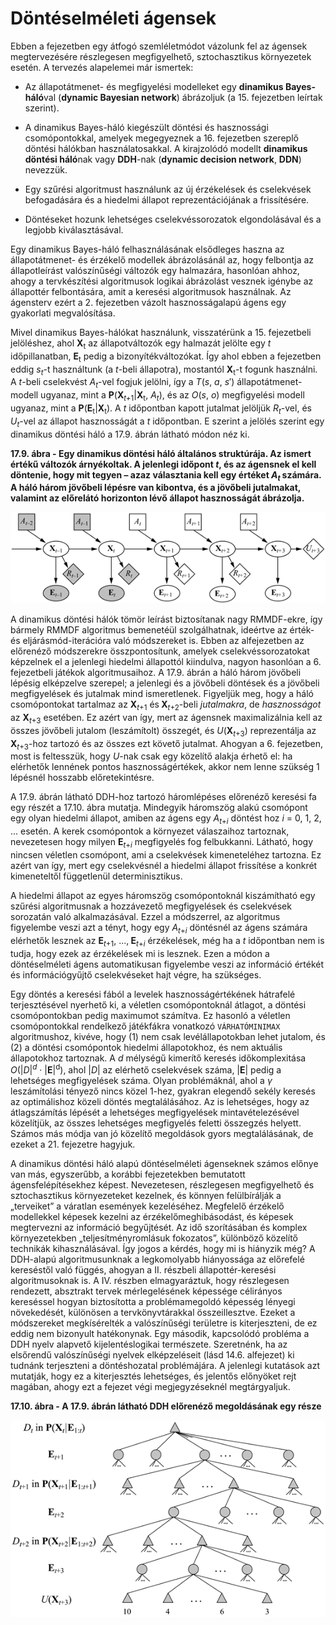 <?xml version="1.0" encoding="UTF-8" standalone="no"?>

<html xmlns="http://www.w3.org/1999/xhtml"><head><meta name="generator" content="DocBook XSL Stylesheets V1.76.1"/></head><body><div class="section" title="Döntéselméleti ágensek"><div class="titlepage"><div><div><h1 class="title"><a id="id716685"/>Döntéselméleti ágensek</h1></div></div></div><p>Ebben a fejezetben egy átfogó szemléletmódot vázolunk fel az ágensek megtervezésére részlegesen megfigyelhető, sztochasztikus környezetek esetén. A tervezés alapelemei már ismertek:</p><div class="itemizedlist"><ul class="itemizedlist"><li class="listitem"><p>Az állapotátmenet- és megfigyelési modelleket egy <span class="strong"><strong>dinamikus Bayes-háló</strong></span>val (<span class="strong"><strong>dynamic Bayesian network</strong></span>) ábrázoljuk (a 15. fejezetben leírtak szerint).</p></li><li class="listitem"><p>A dinamikus Bayes-háló kiegészült döntési és hasznossági csomópontokkal, amelyek megegyeznek a 16. fejezetben szereplő döntési hálókban használatosakkal. A kirajzolódó modellt <span class="strong"><strong>dinamikus döntési háló</strong></span>nak vagy <span class="strong"><strong>DDH</strong></span>-nak (<span class="strong"><strong>dynamic decision network</strong></span>, <span class="strong"><strong>DDN</strong></span>) nevezzük.</p></li><li class="listitem"><p>Egy szűrési algoritmust használunk az új érzékelések és cselekvések befogadására és a hiedelmi állapot reprezentációjának a frissítésére.</p></li><li class="listitem"><p>Döntéseket hozunk lehetséges cselekvéssorozatok elgondolásával és a legjobb kiválasztásával.</p></li></ul></div><p>Egy dinamikus Bayes-háló felhasználásának elsődleges haszna az állapotátmenet- és érzékelő modellek ábrázolásánál az, hogy felbontja az állapotleírást valószínűségi változók egy halmazára, hasonlóan ahhoz, ahogy a tervkészítési algoritmusok logikai ábrázolást vesznek igénybe az állapottér felbontására, amit a keresési algoritmusok használnak. Az ágensterv ezért a 2. fejezetben vázolt hasznosságalapú ágens egy gyakorlati megvalósítása.</p><p>Mivel dinamikus Bayes-hálókat használunk, visszatérünk a 15. fejezetbeli jelöléshez, ahol <span class="strong"><strong>X</strong></span><sub>t</sub> az állapotváltozók egy halmazát jelölte egy <span class="emphasis"><em>t</em></span> időpillanatban, <span class="strong"><strong>E</strong></span><sub>t</sub> pedig a bizonyítékváltozókat. Így ahol ebben a fejezetben eddig <span class="emphasis"><em>s<sub>t</sub></em></span>-t használtunk (a <span class="emphasis"><em>t</em></span>-beli állapotra), mostantól <span class="strong"><strong>X</strong></span><sub>t</sub>-t fogunk használni. A <span class="emphasis"><em>t</em></span>-beli cselekvést <span class="emphasis"><em>A<sub>t</sub></em></span>-vel fogjuk jelölni, így a <span class="emphasis"><em>T</em></span>(<span class="emphasis"><em>s</em></span>,<span class="emphasis"><em> a</em></span>,<span class="emphasis"><em> s</em></span>′) állapotátmenet-modell ugyanaz, mint a <span class="strong"><strong>P</strong></span>(<span class="strong"><strong>X</strong></span><sub><span class="emphasis"><em>t+</em></span>1</sub>|<span class="strong"><strong>X</strong></span><sub>t</sub>, <span class="emphasis"><em>A<sub>t</sub></em></span>), és az <span class="emphasis"><em>O</em></span>(<span class="emphasis"><em>s</em></span>,<span class="emphasis"><em> o</em></span>) megfigyelési modell ugyanaz, mint a <span class="strong"><strong>P</strong></span>(<span class="strong"><strong>E</strong></span><sub>t</sub>|<span class="strong"><strong>X</strong></span><sub>t</sub>). A <span class="emphasis"><em>t</em></span> időpontban kapott jutalmat jelöljük <span class="emphasis"><em>R<sub>t</sub></em></span>-vel, és <span class="emphasis"><em>U<sub>t</sub></em></span>-vel az állapot hasznosságát a <span class="emphasis"><em>t</em></span> időpontban. E szerint a jelölés szerint egy dinamikus döntési háló a 17.9. ábrán látható módon néz ki.</p><div class="figure"><a id="id716881"/><p class="title"><strong>17.9. ábra - Egy dinamikus döntési háló általános struktúrája. Az ismert értékű változók árnyékoltak. A jelenlegi időpont <span class="emphasis"><em>t</em></span>, és az ágensnek el kell döntenie, hogy mit tegyen – azaz választania kell egy értéket <span class="emphasis"><em>A</em></span><sub><span class="emphasis"><em>t</em></span> </sub>számára. A háló három jövőbeli lépésre van kibontva, és a jövőbeli jutalmakat, valamint az előrelátó horizonton lévő állapot hasznosságát ábrázolja.</strong></p><div class="figure-contents"><div class="mediaobject"><img src="kepek/17-09.png" alt="Egy dinamikus döntési háló általános struktúrája. Az ismert értékű változók árnyékoltak. A jelenlegi időpont t, és az ágensnek el kell döntenie, hogy mit tegyen – azaz választania kell egy értéket At számára. A háló három jövőbeli lépésre van kibontva, és a jövőbeli jutalmakat, valamint az előrelátó horizonton lévő állapot hasznosságát ábrázolja."/></div></div></div><p>A dinamikus döntési hálók tömör leírást biztosítanak nagy RMMDF-ekre, így bármely RMMDF algoritmus bemenetéül szolgálhatnak, ideértve az érték- és eljárásmód-iterációra való módszereket is. Ebben az alfejezetben az előrenéző módszerekre összpontosítunk, amelyek cselekvéssorozatokat képzelnek el a jelenlegi hiedelmi állapottól kiindulva, nagyon hasonlóan a 6. fejezetbeli játékok algoritmusaihoz. A 17.9. ábrán a háló három jövőbeli lépésig elképzelve szerepel; a jelenlegi és a jövőbeli döntések és a jövőbeli megfigyelések és jutalmak mind ismeretlenek. Figyeljük meg, hogy a háló csomópontokat tartalmaz az <span class="strong"><strong>X</strong></span><sub><span class="emphasis"><em>t</em></span>+1</sub> és<span class="strong"><strong> X</strong></span><sub><span class="emphasis"><em>t</em></span>+2</sub>-beli <span class="emphasis"><em>jutalmakra</em></span>, de <span class="emphasis"><em>hasznosságot</em></span> az <span class="strong"><strong>X</strong></span><sub><span class="emphasis"><em>t</em></span>+3</sub> esetében. Ez azért van így, mert az ágensnek maximalizálnia kell az összes jövőbeli jutalom (leszámítolt) összegét, és <span class="emphasis"><em>U</em></span>(<span class="strong"><strong>X</strong></span><sub><span class="emphasis"><em>t</em></span>+3</sub>) reprezentálja az <span class="strong"><strong>X</strong></span><sub><span class="emphasis"><em>t</em></span>+3</sub>-hoz tartozó és az összes ezt követő jutalmat. Ahogyan a 6. fejezetben, most is feltesszük, hogy <span class="emphasis"><em>U</em></span>-nak csak egy közelítő alakja érhető el: ha elérhetők lennének pontos hasznosságértékek, akkor nem lenne szükség 1 lépésnél hosszabb előretekintésre.</p><p>A 17.9. ábrán látható DDH-hoz tartozó háromlépéses előrenéző keresési fa egy részét a 17.10. ábra mutatja. Mindegyik háromszög alakú csomópont egy olyan hiedelmi állapot, amiben az ágens egy <span class="emphasis"><em>A</em></span><sub><span class="emphasis"><em>t</em></span>+<span class="emphasis"><em>i</em></span></sub> döntést hoz <span class="emphasis"><em>i</em></span> = 0, 1, 2, ... esetén. A kerek csomópontok a környezet válaszaihoz tartoznak, nevezetesen hogy milyen <span class="strong"><strong>E</strong></span><sub><span class="emphasis"><em>t</em></span>+<span class="emphasis"><em>i</em></span></sub> megfigyelés fog felbukkanni. Látható, hogy nincsen véletlen csomópont, ami a cselekvések kimeneteléhez tartozna. Ez azért van így, mert egy cselekvésnél a hiedelmi állapot frissítése a konkrét kimeneteltől függetlenül determinisztikus.</p><p>A hiedelmi állapot az egyes háromszög csomópontoknál kiszámítható egy szűrési algoritmusnak a hozzávezető megfigyelések és cselekvések sorozatán való alkalmazásával. Ezzel a módszerrel, az algoritmus figyelembe veszi azt a tényt, hogy egy <span class="emphasis"><em>A</em></span><sub><span class="emphasis"><em>t</em></span>+<span class="emphasis"><em>i</em></span></sub> döntésnél az ágens számára elérhetők lesznek az <span class="strong"><strong>E</strong></span><sub><span class="emphasis"><em>t</em></span>+1</sub>, ...,<span class="strong"><strong> E</strong></span><sub><span class="emphasis"><em>t</em></span>+<span class="emphasis"><em>i</em></span></sub> érzékelések, még ha a <span class="emphasis"><em>t</em></span> időpontban nem is tudja, hogy ezek az érzékelések mi is lesznek. Ezen a módon a döntéselméleti ágens automatikusan figyelembe veszi az információ értékét és információgyűjtő cselekvéseket hajt végre, ha szükséges.</p><p>Egy döntés a keresési fából a levelek hasznosságértékének hátrafelé terjesztésével nyerhető ki, a véletlen csomópontoknál átlagot, a döntési csomópontokban pedig maximumot számítva. Ez hasonló a véletlen csomópontokkal rendelkező játékfákra vonatkozó <code class="code">VÁRHATÓMINIMAX</code> algoritmushoz, kivéve, hogy (1) nem csak levélállapotokban lehet jutalom, és (2) a döntési csomópontok hiedelmi állapotokhoz, és nem aktuális állapotokhoz tartoznak. A <span class="emphasis"><em>d</em></span> mélységű kimerítő keresés időkomplexitása <span class="emphasis"><em>O</em></span>(|<span class="emphasis"><em>D</em></span>|<span class="emphasis"><em><sup>d</sup> </em></span>· |<span class="strong"><strong>E</strong></span>|<sup>d</sup>), ahol |<span class="emphasis"><em>D</em></span>| az elérhető cselekvések száma, |<span class="strong"><strong>E</strong></span>| pedig a lehetséges megfigyelések száma. Olyan problémáknál, ahol a <span class="emphasis"><em>γ</em></span> leszámítolási tényező nincs közel 1-hez, gyakran elegendő sekély keresés az optimálishoz közeli döntés megtalálásához. Az is lehetséges, hogy az átlagszámítás lépését a lehetséges megfigyelések mintavételezésével közelítjük, az összes lehetséges megfigyelés feletti összegzés helyett. Számos más módja van jó közelítő megoldások gyors megtalálásának, de ezeket a 21. fejezetre hagyjuk.</p><p>A dinamikus döntési háló alapú döntéselméleti ágenseknek számos előnye van más, egyszerűbb, a korábbi fejezetekben bemutatott ágensfelépítésekhez képest. Nevezetesen, részlegesen megfigyelhető és sztochasztikus környezeteket kezelnek, és könnyen felülbírálják a „terveiket” a váratlan események kezeléséhez. Megfelelő érzékelő modellekkel képesek kezelni az érzékelőmeghibásodást, és képesek megtervezni az információ begyűjtését. Az idő szorításában és komplex környezetekben „teljesítményromlásuk fokozatos”, különböző közelítő technikák kihasználásával. Így jogos a kérdés, hogy mi is hiányzik még? A DDH-alapú algoritmusunknak a legkomolyabb hiányossága az előrefelé kereséstől való függés, ahogyan a II. részbeli állapottér-keresési algoritmusoknak is. A IV. részben elmagyaráztuk, hogy részlegesen rendezett, absztrakt tervek mérlegelésének képessége célirányos kereséssel hogyan biztosította a problémamegoldó képesség lényegi növekedését, különösen a tervkönyvtárakkal összeillesztve. Ezeket a módszereket megkísérelték a valószínűségi területre is kiterjeszteni, de ez eddig nem bizonyult hatékonynak. Egy második, kapcsolódó probléma a DDH nyelv alapvető kijelentéslogikai természete. Szeretnénk, ha az elsőrendű valószínűségi nyelvek elképzeléseit (lásd 14.6. alfejezet) ki tudnánk terjeszteni a döntéshozatal problémájára. A jelenlegi kutatások azt mutatják, hogy ez a kiterjesztés lehetséges, és jelentős előnyöket rejt magában, ahogy ezt a fejezet végi megjegyzéseknél megtárgyaljuk.</p><div class="figure"><a id="id717080"/><p class="title"><strong>17.10. ábra - A 17.9. ábrán látható DDH előrenéző megoldásának egy része</strong></p><div class="figure-contents"><div class="mediaobject"><img src="kepek/17-10.png" alt="A 17.9. ábrán látható DDH előrenéző megoldásának egy része"/></div></div></div></div></body></html>
